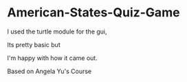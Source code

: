 # American-States-Quiz-Game

I used the turtle module for the gui, 

Its pretty basic but 

I'm happy with how it came out.

Based on Angela Yu's Course
